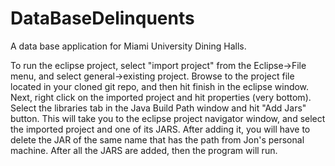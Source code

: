 # DataBaseDelinquents
A data base application for Miami University Dining Halls.

To run the eclipse project, select "import project" from the Eclipse->File menu, and select general->existing project. Browse to the project file located in your cloned git repo, and then hit finish in the eclipse window. Next, right click on the imported project and hit properties (very bottom). Select the libraries tab in the Java Build Path window and hit "Add Jars" button. This will take you to the eclipse project navigator window, and select the imported project and one of its JARS. After adding it, you will have to delete the JAR of the same name that has the path from Jon's personal machine. After all the JARS are added, then the program will run.
